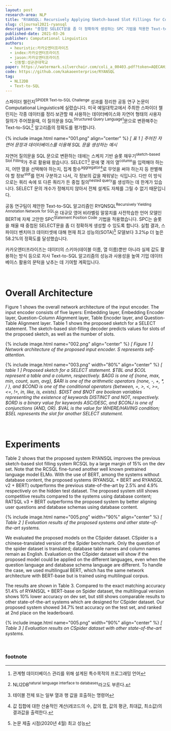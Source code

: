 ```yaml
---
layout: post
research-area: NLP
title: "RYANSQL: Recursively Applying Sketch-based Slot Fillings for Complex Text-to-SQL in Cross-Domain Databases"
slug: cljournal2021-ryansql
description: "중첩된 SELECT문을 좀 더 정확하게 생성하는 SPC 기법을 적용한 Text-to-SQL 알고리즘 'RYANSQL' 제안"
published-date: 2021-03-26
publisher: Computational Linguistics
authors:
  - heuristic:카카오엔터프라이즈
  - index:카카오엔터프라이즈
  - jason:카카오엔터프라이즈
  - 신동렬:성균관대학교
paper: https://watermark.silverchair.com/coli_a_00403.pdf?token=AQECAHi208BE49Ooan9kkhW_Ercy7Dm3ZL_9Cf3qfKAc485ysgAAAqswggKnBgkqhkiG9w0BBwagggKYMIIClAIBADCCAo0GCSqGSIb3DQEHATAeBglghkgBZQMEAS4wEQQMhNgWBGfL-T4c1yi3AgEQgIICXhq7kkz5ahmvFpo52y9gQvr7abDW6ffiXRx1YWMkKMHFoPk67ta63WSCae1_BcW_3UKkG78vcsZe3Mis2BhYt9k-5umWsWlGbIB5Xwd7QYF7ckaaRsrLV0-p1wedcH0WcWcwJf1P-gaxwY_SVewAvmHF_66sbWmHeD6axVgjpgpPO0eJGFOztl1wigRXNYoEGy6x0f3In9r0Eoky5Y6z5ZHWq7mgUsYeqRvK3LY_YQhjJH20fBzBRmvpTNFm6iILnifF3zHcPwmLF78WAv_qwOQKoUXYFtsMAD-2PNJOm2GJmOSItdH2bsosXGHc5IGKrm2b2r4koqBGr69yudAbCY-rAq4cT70Stk40J4vR5krXX6QyEk_UMHXe_D1t0dmAyrrGixoBgPxIlUeOa5SmwlddSx50FnLfKXlCzqM9hBlkKHwiRhY0PMs0dNlfArvl4nbB-UY29xWjdNNdoruhNcXGxcPU_yX8s4bHprRLiStrPFv6AnfTVK-Sr6dQNs_HWUNTkF3rbiBOQcYH-ATeQGvwNbNnEO_7XXkiJ7AMMqACIeNaDSOLIBuBRsJ0eLkNUkZ7ZJVcqst0rolsZN9WQNov37VzfuKV2KScfC_hgt3w6_eMH7x7ukJ-NnTakTW4WBPP5L9MW3n9wKWbpya0xi_XG9Yqxyc5Kj39EzntqqnsFatOPWkzVU2MOpA0rSlD8PD-fTYYgdkuJOkOpnoQ-9cKqEIFyLXtLTRKS7qgCvvAPbAV_MsOolmN7snV7AhF9uXETtHR7CxU6oqa1rKUyHVDav_1BRqnWtxSUiPjKw
code: https://github.com/kakaoenterprise/RYANSQL
tag:
  - NLI2DB
  - Text-to-SQL
---
```


스파이더 챌린지<sup>SPIDER Text-to-SQL Challenge</sup> 성과를 정리한 공동 연구 논문이 Computational Linguistics에 실렸습니다. 미국 예일대학교에서 주최한 스파이더 챌린지는 각종 데이터를 정리∙보관할 때 사용하는 데이터베이스와 자연어 형태의 사용자 질의가 주어졌을때, 이 질의문을 SQL<sup>Structured Query Language</sup>[^1]문으로 변환해주는 Text-to-SQL[^2] 알고리즘의 정확도를 평가합니다.

[^1]: 관계형 데이터베이스 관리를 위해 설계된 특수목적의 프로그래밍 언어
[^2]: NLI2DB<sup>natural language interface to databases</sup>라고도 부른다.

{% include image.html name="001.png" align="center" %}
<em class="center">[ 표 1 ] 주어진 자연어 문장과 데이터베이스를 이용해 SQL 문을 생성하는 예시</em>

자연어 질의문을 SQL 문으로 변환하는 데에는 스케치 기반 슬롯 채우기<sup>sketch-based Slot Filling</sup>가 주로 활용돼 왔습니다. SELECT[^3] 문에 몇 개의 열<sup>column</sup>을 입력해야 하는지, 어떤 열을 선택해야 하는지, 집계 함수<sup>aggregator</sup>[^4]로 무엇을 써야 하는지 등 판별해야 할 정보<sup>slot</sup>를 먼저 구분하고 나서, 각 정보의 값을 채워넣는 식입니다. 다만 이 방식으로는 쿼리 속에 또 다른 쿼리가 든 중첩 질의<sup>nested query</sup>를 생성하는 데 한계가 있습니다. SELECT 문의 개수가 정해지지 않아서 전체 설계도 자체를 그릴 수 없기 때문입니다.

[^3]: 테이블 전체 또는 일부 열과 행 값을 호출하는 명령어
[^4]: 값 집합에 대한 산술적인 계산(레코드의 수, 값의 합, 값의 평균, 최대값, 최소값)의 결과값을 출력한다.

공동 연구팀이 제안한 Text-to-SQL 알고리즘인 RYQNSQL<sup>Recursively Yielding Annotation Network for SQL</sup>은 대규모 영어 비라벨링 말뭉치를 사전학습한 언어 모델인 BERT에 자체 고안한 SPC<sup>Statement Position Code</sup> 기법을 적용했습니다. SPC는 슬롯을 채울 때 중첩된 SELECT문을 좀 더 정확하게 생성할 수 있도록 합니다. 실험 결과, 스파이더 벤치마크 데이터셋에 대해 현재 최고 성능의(SOTA)[^5] 모델보다 3.2%p 더 높은 58.2%의 정확도를 달성했습니다.

[^5]: 논문 제출 시점(2020년 4월) 최고 성능

카카오엔터프라이즈는 데이터의 스키마(테이블 이름, 열 이름)뿐만 아니라 실제 값도 활용하는 방식 등으로 자사 Text-to-SQL 알고리즘의 성능과 사용성을 높여 기업 데이터베이스 활용의 문턱을 낮추는 데 기여할 계획입니다.

<br/>

# Overall Architecture

Figure 1 shows the overall network architecture of the input encoder. The input encoder consists of five layers: Embedding layer, Embedding Encoder layer, Question-Column Alignment layer, Table Encoder layer, and Question-Table Alignment layer. Table 1 shows the proposed sketch for a SELECT statement. The sketch-based slot-filling decoder predicts values for slots of the proposed sketch, as well as the number of slots.

{% include image.html name="002.png" align="center" %}
<em class="center">[ Figure 1 ] Network architecture of the proposed input encoder. S represents self-attention.</em>

{% include image.html name="003.png" width="80%" align="center" %}
<em>[ table 1 ] Proposed sketch for a SELECT statement. $TBL and $COL represent a table and a column, respectively. $AGG is one of {none, max, min, count, sum, avg}, $ARI is one of the arithmetic operators {none, -, +, *, / }, and $COND is one of the conditional operators {between, =, >, <, >=, <=, !=, in, like, is, exists}. $DIST and $NOT are boolean variables representing the existence of keywords DISTINCT and NOT, respectively. $ORD is a binary value for keywords ASC/DESC, and $CONJ is one of conjunctions {AND, OR}. $VAL is the value for WHERE/HAVING condition; $SEL represents the slot for another SELECT statement.</em>

<br/>

# Experiments

Table 2 shows that the proposed system RYANSQL improves the previous sketch-based slot filling system RCSQL by a large margin of 15% on the dev set. Note that the RCSQL fine-tuned another well known pretrained language model ELMo. With the use of BERT, among the systems without database content, the proposed systems (RYANSQL + BERT and RYANSQL v2 + BERT) outperforms the previous state-of-the-art by 2.5% and 4.9% respectively on the hidden test dataset. The proposed system still shows competitive results compared to the systems using database content; RATSQL v3 + BERT outperforms the proposed system by better aligning user questions and database schemas using database content.

{% include image.html name="005.png" width="90%" align="center" %}
<em class="center">[ Table 2 ] Evaluation results of the proposed systems and other state-of-the-art systems.</em>

We evaluated the proposed models on the CSpider dataset. CSpider is a chinese-translated version of the Spider benchmark. Only the question of the spider dataset is translated; database table names and column names remain as English. Evaluation on the CSpider dataset will show if the proposed model could be applied on the different languages, even when the question language and database schema language are different. To handle the case, we used multilingual BERT, which has the same network architecture with BERT-base but is trained using multilingual corpus.

The results are shown in Table 3. Compared to the exact matching accuracy 51.4% of RYANSQL + BERT-base on Spider dataset, the multilingual version shows 10% lower accuracy on dev set, but still shows comparable results to other state-of-the-art systems which are designed for CSpider dataset. Our proposed system showed 34.7% test accuracy on the test set, and ranked at 2nd place on the leaderboard.

{% include image.html name="005.png" width="90%" align="center" %}
<em class="center">[ Table 3 ] Evaluation results on CSpider dataset with other state-of-the-art systems.</em>

<br/>

### footnote
